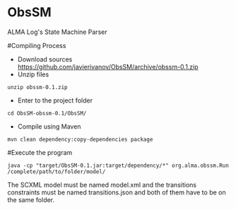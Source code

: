 # ObsSM
ALMA Log's State Machine Parser

#Compiling Process

* Download sources https://github.com/javierivanov/ObsSM/archive/obssm-0.1.zip
* Unzip files

```
unzip obssm-0.1.zip
```

* Enter to the project folder

```
cd ObsSM-obssm-0.1/ObsSM/
```

* Compile using Maven

```
mvn clean dependency:copy-dependencies package
```

#Execute the program
```
java -cp "target/ObsSM-0.1.jar:target/dependency/*" org.alma.obssm.Run /complete/path/to/folder/model/
```

The SCXML model must be named model.xml and the transitions constraints must be named transitions.json and both of them have to be on the same folder.
